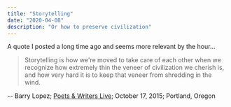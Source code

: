 ```yaml
---
title: "Storytelling"
date: "2020-04-08"
description: "Or how to preserve civilization"
---
```


A quote I posted a long time ago and seems more relevant by the hour...

> Storytelling is how we're moved to take care of each other when we recognize how extremely thin the veneer of civilization we cherish is, and how very hard it is to keep that veneer from shredding in the wind.

-- Barry Lopez; [Poets & Writers Live](https://ww.pw.org/live); October 17, 2015; Portland, Oregon
